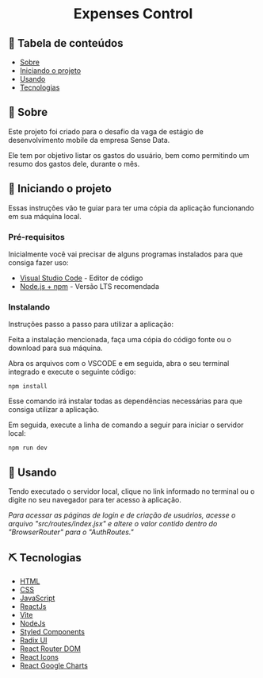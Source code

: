 <h1 align="center">Expenses Control</h1>


## 📝 Tabela de conteúdos

- [Sobre](#about)
- [Iniciando o projeto](#getting_started)
- [Usando](#usage)
- [Tecnologias](#built_using)

## 🧐 Sobre <a name = "about"></a>
Este projeto foi criado para o desafio da vaga de estágio de desenvolvimento mobile da empresa Sense Data.

Ele tem por objetivo listar os gastos do usuário, bem como permitindo um resumo dos gastos dele, durante o mês.

## 🏁 Iniciando o projeto <a name = "getting_started"></a>

Essas instruções vão te guiar para ter uma cópia da aplicação funcionando em sua máquina local.

### Pré-requisitos

Inicialmente você vai precisar de alguns programas instalados para que consiga fazer uso:

- [Visual Studio Code](https://code.visualstudio.com) - Editor de código
- [Node.js + npm](https://nodejs.org/en) - Versão LTS recomendada

### Instalando

Instruções passo a passo para utilizar a aplicação:

Feita a instalação mencionada, faça uma cópia do código fonte ou o download para sua máquina.

Abra os arquivos com o VSCODE e em seguida, abra o seu terminal integrado e execute o seguinte código:
```
npm install
```
Esse comando irá instalar todas as dependências necessárias para que consiga utilizar a aplicação.

Em seguida, execute a linha de comando a seguir para iniciar o servidor local:
```
npm run dev
```

## 🎈 Usando <a name="usage"></a>

Tendo executado o servidor local, clique no link informado no terminal ou o digite no seu navegador para ter acesso à aplicação.

*Para acessar as páginas de login e de criação de usuários, acesse o arquivo "src/routes/index.jsx" e altere o valor contido dentro do "BrowserRouter" para o "AuthRoutes."*

## ⛏️ Tecnologias <a name = "built_using"></a>

- [HTML](https://developer.mozilla.org/pt-BR/docs/Web/HTML)
- [CSS](https://developer.mozilla.org/pt-BR/docs/Web/CSS)
- [JavaScript](https://developer.mozilla.org/pt-BR/docs/Web/JavaScript)
- [ReactJs](https://react.dev)
- [Vite](https://vitejs.dev)
- [NodeJs](https://nodejs.org/en/)
- [Styled Components](https://styled-components.com)
- [Radix UI](https://www.radix-ui.com)
- [React Router DOM](https://reactrouter.com/en/main)
- [React Icons](https://react-icons.github.io/react-icons/)
- [React Google Charts](https://www.react-google-charts.com)
